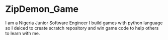 # ZipDemon_Game
I am a Nigeria Junior Software Engineer I build games with python language so I deiced to create scratch repository and win game code to help others to learn with me.
